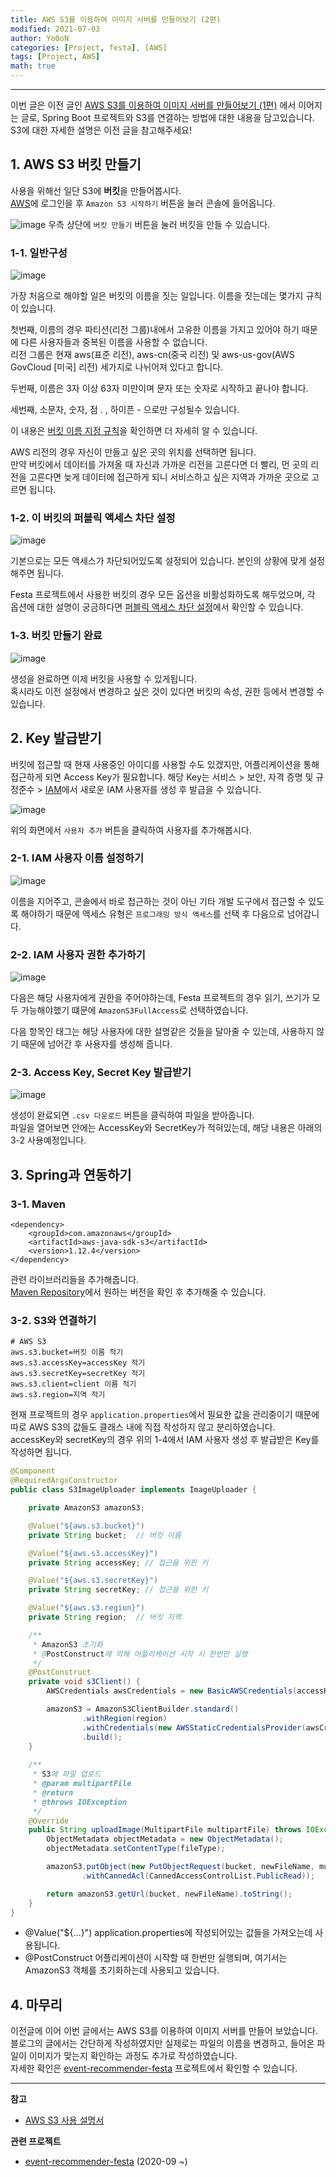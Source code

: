 ```yaml
---
title: AWS S3를 이용하여 이미지 서버를 만들어보기 (2편)
modified: 2021-07-03
author: Yo0oN
categories: [Project, festa], [AWS]
tags: [Project, AWS]
math: true
---
```


<hr>

이번 글은 이전 글인 [AWS S3를 이용하여 이미지 서버를 만들어보기 (1편)](https://yo0on.github.io/posts/AWS_S3_1%ED%8E%B8/) 에서 이어지는 글로,
Spring Boot 프로젝트와 S3를 연결하는 방법에 대한 내용을 담고있습니다.   
S3에 대한 자세한 설명은 이전 글을 참고해주세요!    


## 1. AWS S3 버킷 만들기    

사용을 위해선 일단 S3에 **버킷**을 만들어봅시다.    
[AWS](https://aws.amazon.com/ko/s3)에 로그인을 후 `Amazon S3 시작하기` 버튼을 눌러 콘솔에 들어옵니다.    

![image](https://user-images.githubusercontent.com/53729311/124283563-02dc6c00-db87-11eb-98ee-27b6f6595ed7.png)
우측 상단에 `버킷 만들기` 버튼을 눌러 버킷을 만들 수 있습니다.

### 1-1. 일반구성

![image](https://user-images.githubusercontent.com/53729311/124283804-43d48080-db87-11eb-9c2f-1bfe00eae6f7.png)

가장 처음으로 해야할 일은 버킷의 이름을 짓는 일입니다. 이름을 짓는데는 몇가지 규칙이 있습니다.     

첫번째, 이름의 경우 파티션(리전 그룹)내에서 고유한 이름을 가지고 있어야 하기 때문에 다른 사용자들과 중복된 이름을 사용할 수 없습니다.    
리전 그룹은 현재 aws(표준 리전), aws-cn(중국 리전) 및 aws-us-gov(AWS GovCloud [미국] 리전) 세가지로 나뉘어져 있다고 합니다.    

두번째, 이름은 3자 이상 63자 미만이며 문자 또는 숫자로 시작하고 끝나야 합니다.    

세번째, 소문자, 숫자, 점 . , 하이픈 - 으로만 구성될수 있습니다.    

이 내용은 [버킷 이름 지정 규칙](https://docs.aws.amazon.com/ko_kr/AmazonS3/latest/userguide/bucketnamingrules.html)을 확인하면 더 자세히 알 수 있습니다.    

AWS 리전의 경우 자신이 만들고 싶은 곳의 위치를 선택하면 됩니다.    
만약 버킷에서 데이터를 가져올 때 자신과 가까운 리전을 고른다면 더 빨리, 먼 곳의 리전을 고른다면 늦게 데이터에 접근하게 되니 서비스하고 싶은 지역과 가까운 곳으로 고르면 됩니다.


### 1-2. 이 버킷의 퍼블릭 액세스 차단 설정

![image](https://user-images.githubusercontent.com/53729311/124284818-47b4d280-db88-11eb-9f10-065e40e5b22a.png)

기본으로는 모든 액세스가 차단되어있도록 설정되어 있습니다. 본인의 상황에 맞게 설정해주면 됩니다.     

Festa 프로젝트에서 사용한 버킷의 경우 모든 옵션을 비활성화하도록 해두었으며, 각 옵션에 대한 설명이 궁금하다면 [퍼블릭 액세스 차단 설정](https://docs.aws.amazon.com/ko_kr/AmazonS3/latest/userguide/access-control-block-public-access.html)에서 확인할 수 있습니다.    


### 1-3. 버킷 만들기 완료

![image](https://user-images.githubusercontent.com/53729311/124290514-79309c80-db8e-11eb-9307-89b70f966e42.png)

생성을 완료하면 이제 버킷을 사용할 수 있게됩니다.    
혹시라도 이전 설정에서 변경하고 싶은 것이 있다면 버킷의 속성, 권한 등에서 변경할 수 있습니다.    


## 2. Key 발급받기

버킷에 접근할 때 현재 사용중인 아이디를 사용할 수도 있겠지만, 어플리케이션을 통해 접근하게 되면 Access Key가 필요합니다.
해당 Key는 서비스 > 보안, 자격 증명 및 규정준수 > [IAM](https://console.aws.amazon.com/iam)에서 새로운 IAM 사용자를 생성 후 발급을 수 있습니다.    

![image](https://user-images.githubusercontent.com/53729311/124294785-0c6bd100-db93-11eb-94ca-96d821b4896e.png)

위의 화면에서 `사용자 추가` 버튼을 클릭하여 사용자를 추가해봅시다.    


### 2-1. IAM 사용자 이름 설정하기

![image](https://user-images.githubusercontent.com/53729311/124294944-3e7d3300-db93-11eb-93bb-fefc1624e094.png)

이름을 지어주고, 콘솔에서 바로 접근하는 것이 아닌 기타 개발 도구에서 접근할 수 있도록 해야하기 때문에 액세스 유형은 `프로그래밍 방식 액세스`를 선택 후 다음으로 넘어갑니다.    


### 2-2. IAM 사용자 권한 추가하기

![image](https://user-images.githubusercontent.com/53729311/124295338-b21f4000-db93-11eb-99ec-26d5c2e770e5.png)

다음은 해당 사용자에게 권한을 주어야하는데, Festa 프로젝트의 경우 읽기, 쓰기가 모두 가능해야했기 떄문에 `AmazonS3FullAccess`로 선택하였습니다.    

다음 항목인 태그는 해당 사용자에 대한 설명같은 것들을 달아줄 수 있는데, 사용하지 않기 때문에 넘어간 후 사용자를 생성해 줍니다.


### 2-3. Access Key, Secret Key 발급받기

![image](https://user-images.githubusercontent.com/53729311/124296284-bf88fa00-db94-11eb-84e1-7c1092d8757d.png)

생성이 완료되면 `.csv 다운로드` 버튼을 클릭하여 파일을 받아줍니다.    
파일을 열어보면 안에는 AccessKey와 SecretKey가 적혀있는데, 해당 내용은 아래의 3-2 사용예정입니다.    



## 3. Spring과 연동하기

### 3-1. Maven

```
<dependency>
    <groupId>com.amazonaws</groupId>
    <artifactId>aws-java-sdk-s3</artifactId>
    <version>1.12.4</version>
</dependency>
```

관련 라이브러리들을 추가해줍니다.    
[Maven Repository](https://mvnrepository.com/artifact/com.amazonaws/aws-java-sdk-s3)에서 원하는 버전을 확인 후 추가해줄 수 있습니다.


### 3-2. S3와 연결하기

```
# AWS S3
aws.s3.bucket=버킷 이름 적기
aws.s3.accessKey=accessKey 적기
aws.s3.secretKey=secretKey 적기
aws.s3.client=client 이름 적기
aws.s3.region=지역 적기
```

현재 프로젝트의 경우 `application.properties`에서 필요한 값을 관리중이기 때문에 따로 AWS S3의 값들도 클래스 내에 직접 작성하지 않고 분리하였습니다.    
accessKey와 secretKey의 경우 위의 1-4에서 IAM 사용자 생성 후 발급받은 Key를 작성하면 됩니다.    


```java
@Component
@RequiredArgsConstructor
public class S3ImageUploader implements ImageUploader {

    private AmazonS3 amazonS3;

    @Value("${aws.s3.bucket}")
    private String bucket;  // 버킷 이름

    @Value("${aws.s3.accessKey}")
    private String accessKey; // 접근을 위한 키

    @Value("${aws.s3.secretKey}")
    private String secretKey; // 접근을 위한 키

    @Value("${aws.s3.region}")
    private String region;  // 버킷 지역

    /**
     * AmazonS3 초기화
     * @PostConstruct에 의해 어플리케이션 시작 시 한번만 실행
     */
    @PostConstruct
    private void s3Client() {
        AWSCredentials awsCredentials = new BasicAWSCredentials(accessKey, secretKey);

        amazonS3 = AmazonS3ClientBuilder.standard()
                .withRegion(region)
                .withCredentials(new AWSStaticCredentialsProvider(awsCredentials))
                .build();
    }
    
    /**
     * S3에 파일 업로드
     * @param multipartFile
     * @return
     * @throws IOException
     */
    @Override
    public String uploadImage(MultipartFile multipartFile) throws IOException {
        ObjectMetadata objectMetadata = new ObjectMetadata();
        objectMetadata.setContentType(fileType);

        amazonS3.putObject(new PutObjectRequest(bucket, newFileName, multipartFile.getInputStream(), objectMetadata)
                .withCannedAcl(CannedAccessControlList.PublicRead));

        return amazonS3.getUrl(bucket, newFileName).toString();
    }
}
```

- @Value("${...}")
application.properties에 작성되어있는 값들을 가져오는데 사용됩니다.
- @PostConstruct
어플리케이션이 시작할 때 한번만 실행되며, 여기서는 AmazonS3 객체를 초기화하는데 사용되고 있습니다.



## 4. 마무리

이전글에 이어 이번 글에서는 AWS S3를 이용하여 이미지 서버를 만들어 보았습니다.    
블로그의 글에서는 간단하게 작성하였지만 실제로는 파일의 이름을 변경하고, 들어온 파일이 이미지가 맞는지 확인하는 과정도 추가로 작성하였습니다.    
자세한 확인은 [event-recommender-festa](https://github.com/f-lab-edu/event-recommender-festa) 프로젝트에서 확인할 수 있습니다.

<hr>

**참고**
- [AWS S3 사용 설명서](https://docs.aws.amazon.com/ko_kr/AmazonS3/latest/userguide/Welcome.html)

**관련 프로젝트**
- [event-recommender-festa](https://github.com/f-lab-edu/event-recommender-festa) (2020-09 ~)
